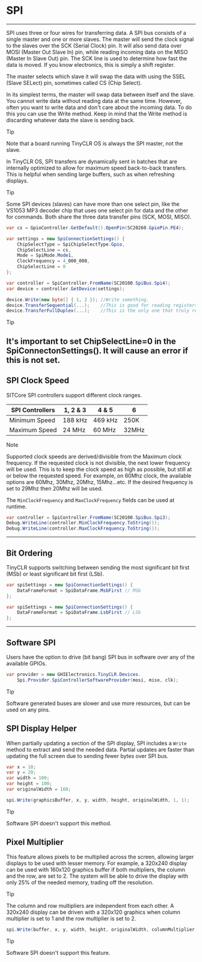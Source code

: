 # SPI
---
SPI uses three or four wires for transferring data. A SPI bus consists of a single master and one or more slaves. The master will send the clock signal to the slaves over the SCK (Serial Clock) pin. It will also send data over MOSI (Master Out Slave In) pin, while reading incoming data on the MISO (Master In Slave Out) pin. The SCK line is used to determine how fast the data is moved. If you know electronics, this is simply a shift register.

The master selects which slave it will swap the data with using the SSEL (Slave SELect) pin, sometimes called CS (Chip Select).

In its simplest terms, the master will swap data between itself and the slave. You cannot write data without reading data at the same time. However, often you want to write data and don't care about the incoming data. To do this you can use the Write method. Keep in mind that the Write method is discarding whatever data the slave is sending back.

> [!Tip]
> Note that a board running TinyCLR OS is always the SPI master, not the slave.

In TinyCLR OS, SPI transfers are dynamically sent in batches that are internally optimized to allow for maximum speed back-to-back transfers. This is helpful when sending large buffers, such as when refreshing displays.

> [!Tip]
> Some SPI devices (slaves) can have more than one select pin, like the VS1053 MP3 decoder chip that uses one select pin for data and the other for commands. Both share the three data transfer pins (SCK, MOSI, MISO).

```cs
var cs = GpioController.GetDefault().OpenPin(SC20260.GpioPin.PE4);

var settings = new SpiConnectionSettings() {
    ChipSelectType = SpiChipSelectType.Gpio,
    ChipSelectLine = cs,
    Mode = SpiMode.Mode1,
    ClockFrequency = 4_000_000,
    ChipSelectLine = 0
};

var controller = SpiController.FromName(SC20100.SpiBus.Spi4);
var device = controller.GetDevice(settings);

device.Write(new byte[] { 1, 2 }); //Write something.
device.TransferSequential(...);    //This is good for reading registers.
device.TransferFullDuplex(...);    //This is the only one that truly represents how SPI works.
```

> [!Tip]
It's important to set **ChipSelectLine=0** in the **SpiConnectonSettings()**. It will cause an error if this is not set.
---

## SPI Clock Speed
SITCore SPI controllers support different clock ranges.   

SPI Controllers | 1, 2 & 3 | 4 & 5   | 6
----------------|----------|---------|----------
Minimum Speed   | 188 kHz  | 469 kHz | 250K
Maximum Speed   | 24 MHz   | 60 MHz  | 32MHz

> [!Note]
> Supported clock speeds are derived/divisible from the Maximum clock frequency. If the requested clock is not divisible, the next lower frequency will be used. This is to keep the clock speed as high as possible, but still at or below the requested speed. For example, on 60Mhz clock, the available options are 60Mhz, 30Mhz, 20Mhz, 15Mhz...etc. If the desired frequency is set to 29Mhz then 20Mhz will be used.

The `MinClockFrequency` and `MaxClockFrequency` fields can be used at runtime.

```cs
var controller = SpiController.FromName(SC20100.SpiBus.Spi3);
Debug.WriteLine(controller.MinClockFrequency.ToString());
Debug.WriteLine(controller.MaxClockFrequency.ToString());
```
---

## Bit Ordering

TinyCLR supports switching between sending the most significant bit first (MSb) or least significant bit first (LSb).

```cs
var spiSettings = new SpiConnectionSettings() {               
    DataFrameFormat = SpiDataFrame.MsbFirst // MSb
};

var spiSettings = new SpiConnectionSettings() {
    DataFrameFormat = SpiDataFrame.LsbFirst // LSb
};
```

---

## Software SPI
Users have the option to drive (bit bang) SPI bus in software over any of the available GPIOs.

```cs
var provider = new GHIElectronics.TinyCLR.Devices.
    Spi.Provider.SpiControllerSoftwareProvider(mosi, miso, clk);
```
> [!Tip]
> Software generated buses are slower and use more resources, but can be used on any pins.


## SPI Display Helper

When partially updating a section of the SPI display, SPI includes a `Write` method to extract and send the needed data. Partial updates are faster than updating the full screen due to sending fewer bytes over SPI bus.

```cs
var x = 10; 
var y = 20;
var width = 100;
var height = 100;
var originalWidth = 160;

spi.Write(graphicsBuffer, x, y, width, height, originalWidth, 1, 1);
```

> [!Tip]
> Software SPI doesn't support this method.

## Pixel Multiplier
This feature allows pixels to be multiplied across the screen, allowing larger displays to be used with lesser memory. For example, a 320x240 display can be used with 160x120 graphics buffer if both multipliers, the column and the row, are set to 2. The system will be able to drive the display with only 25% of the needed memory, trading off the resolution.

> [!Tip]
> The column and row multipliers are independent from each other. A 320x240 display can be driven with a 320x120 graphics when column multiplier is set to 1 and the row multiplier is set to 2.

```cs
spi.Write(buffer, x, y, width, height, originalWidth, columnMultiplier, rowMultiplier);
```

> [!Tip]
> Software SPI doesn't support this feature.










